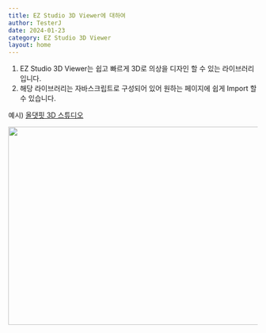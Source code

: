 ```yaml
---
title: EZ Studio 3D Viewer에 대하여
author: TesterJ
date: 2024-01-23
category: EZ Studio 3D Viewer
layout: home
---
```


1. EZ Studio 3D Viewer는 쉽고 빠르게 3D로 의상을 디자인 할 수 있는 라이브러리입니다.
2. 해당 라이브러리는 자바스크립트로 구성되어 있어 원하는 페이지에 쉽게 Import 할 수 있습니다.

예시) [올댓핏 3D 스튜디오](https://allthatfit.com/Studio_Lst)

<img style="width:800px;height:400px;" src='/Studio3D/assets/img/u1.png'>

[//]: # (<video src="/Studio3D/assets/video/viewer.mp4" controls autoplay width="800" ></video>)

